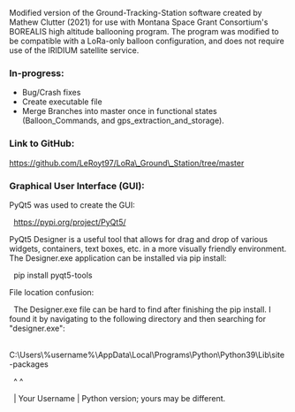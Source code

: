 Modified version of the Ground-Tracking-Station software created by Mathew Clutter (2021) for use with Montana Space Grant Consortium's BOREALIS high altitude ballooning program. The program was modified to be compatible with a LoRa-only balloon configuration, and does not require use of the IRIDIUM satellite service.







### In-progress:

* Bug/Crash fixes
* Create executable file
* Merge Branches into master once in functional states (Balloon\_Commands, and gps\_extraction\_and\_storage).





### Link to GitHub:

https://github.com/LeRoyt97/LoRa\_Ground\_Station/tree/master







### Graphical User Interface (GUI):

PyQt5 was used to create the GUI: 

&nbsp;	https://pypi.org/project/PyQt5/



PyQt5 Designer is a useful tool that allows for drag and drop of various widgets, containers, text boxes, etc. in a more visually friendly environment. The Designer.exe application can be installed via pip install:

 	pip install pyqt5-tools



File location confusion:

&nbsp;	The Designer.exe file can be hard to find after finishing the pip install. I found it by navigating to the following directory and then searching for "designer.exe":



&nbsp;	C:\\Users\\%username%\\AppData\\Local\\Programs\\Python\\Python39\\Lib\\site-packages

&nbsp;			^					^

&nbsp;			| Your Username				| Python version; yours may be different.



&nbsp;	



